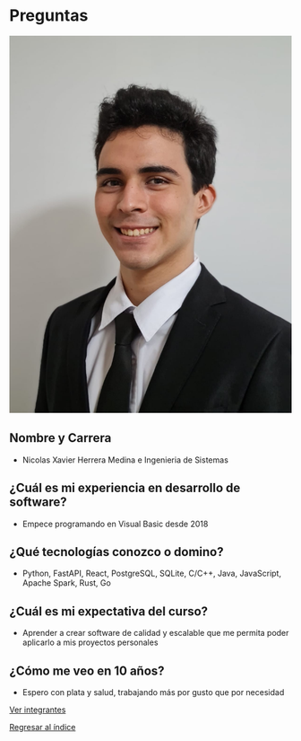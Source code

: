 # Preguntas
![Nicolas Herrera](herrera.jpeg)
## Nombre y Carrera
- Nicolas Xavier Herrera Medina e Ingenieria de Sistemas
## ¿Cuál es mi experiencia en desarrollo de software?
- Empece programando en Visual Basic desde 2018
## ¿Qué tecnologías conozco o domino?
- Python, FastAPI, React, PostgreSQL, SQLite, C/C++, Java, JavaScript, Apache Spark, Rust, Go
## ¿Cuál es mi expectativa del curso?
- Aprender a crear software de calidad y escalable que me permita poder aplicarlo a mis proyectos personales
## ¿Cómo me veo en 10 años?
- Espero con plata y salud, trabajando más por gusto que por necesidad

[Ver integrantes](../integrantes.md)

[Regresar al índice](../../proyecto.md)

